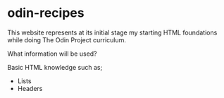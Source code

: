 # odin-recipes
This website represents at its initial stage my starting HTML foundations while doing The Odin Project curriculum.

What information will be used?

Basic HTML knowledge such as;
* Lists
* Headers
